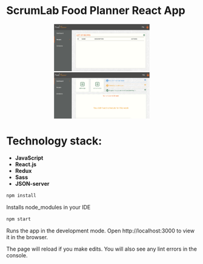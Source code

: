 # ScrumLab Food Planner React App
<div align="center">
 <img width="50%" src=FoodPlanner.png> <img width="50%" src=FoodPlanner2.png>
</div>
  
# Technology stack:

- **JavaScript**
- **React.js**
- **Redux**
- **Sass**
- **JSON-server**

```bash
npm install 
```

Installs node_modules in your IDE

```bash
npm start
```

Runs the app in the development mode.
Open http://localhost:3000 to view it in the browser.

The page will reload if you make edits.
You will also see any lint errors in the console.
